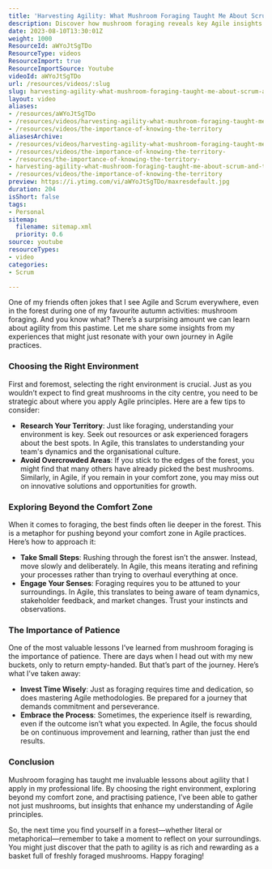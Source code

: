 ```yaml
---
title: 'Harvesting Agility: What Mushroom Foraging Taught Me About Scrum and Team Dynamics'
description: Discover how mushroom foraging reveals key Agile insights! Learn to choose the right environment, embrace patience, and push beyond your comfort zone.
date: 2023-08-10T13:30:01Z
weight: 1000
ResourceId: aWYoJtSgTDo
ResourceType: videos
ResourceImport: true
ResourceImportSource: Youtube
videoId: aWYoJtSgTDo
url: /resources/videos/:slug
slug: harvesting-agility-what-mushroom-foraging-taught-me-about-scrum-and-team-dynamics
layout: video
aliases:
- /resources/aWYoJtSgTDo
- /resources/videos/harvesting-agility-what-mushroom-foraging-taught-me-about-scrum-and-team-dynamics
- /resources/videos/the-importance-of-knowing-the-territory
aliasesArchive:
- /resources/videos/harvesting-agility-what-mushroom-foraging-taught-me-about-scrum-and-team-dynamics
- /resources/videos/the-importance-of-knowing-the-territory-
- /resources/the-importance-of-knowing-the-territory-
- harvesting-agility-what-mushroom-foraging-taught-me-about-scrum-and-team-dynamics
- /resources/videos/the-importance-of-knowing-the-territory
preview: https://i.ytimg.com/vi/aWYoJtSgTDo/maxresdefault.jpg
duration: 204
isShort: false
tags:
- Personal
sitemap:
  filename: sitemap.xml
  priority: 0.6
source: youtube
resourceTypes:
- video
categories:
- Scrum

---
```

One of my friends often jokes that I see Agile and Scrum everywhere, even in the forest during one of my favourite autumn activities: mushroom foraging. And you know what? There’s a surprising amount we can learn about agility from this pastime. Let me share some insights from my experiences that might just resonate with your own journey in Agile practices.

### Choosing the Right Environment

First and foremost, selecting the right environment is crucial. Just as you wouldn’t expect to find great mushrooms in the city centre, you need to be strategic about where you apply Agile principles. Here are a few tips to consider:

- **Research Your Territory**: Just like foraging, understanding your environment is key. Seek out resources or ask experienced foragers about the best spots. In Agile, this translates to understanding your team's dynamics and the organisational culture.
- **Avoid Overcrowded Areas**: If you stick to the edges of the forest, you might find that many others have already picked the best mushrooms. Similarly, in Agile, if you remain in your comfort zone, you may miss out on innovative solutions and opportunities for growth.

### Exploring Beyond the Comfort Zone

When it comes to foraging, the best finds often lie deeper in the forest. This is a metaphor for pushing beyond your comfort zone in Agile practices. Here’s how to approach it:

- **Take Small Steps**: Rushing through the forest isn’t the answer. Instead, move slowly and deliberately. In Agile, this means iterating and refining your processes rather than trying to overhaul everything at once.
- **Engage Your Senses**: Foraging requires you to be attuned to your surroundings. In Agile, this translates to being aware of team dynamics, stakeholder feedback, and market changes. Trust your instincts and observations.

### The Importance of Patience

One of the most valuable lessons I’ve learned from mushroom foraging is the importance of patience. There are days when I head out with my new buckets, only to return empty-handed. But that’s part of the journey. Here’s what I’ve taken away:

- **Invest Time Wisely**: Just as foraging requires time and dedication, so does mastering Agile methodologies. Be prepared for a journey that demands commitment and perseverance.
- **Embrace the Process**: Sometimes, the experience itself is rewarding, even if the outcome isn’t what you expected. In Agile, the focus should be on continuous improvement and learning, rather than just the end results.

### Conclusion

Mushroom foraging has taught me invaluable lessons about agility that I apply in my professional life. By choosing the right environment, exploring beyond my comfort zone, and practising patience, I’ve been able to gather not just mushrooms, but insights that enhance my understanding of Agile principles.

So, the next time you find yourself in a forest—whether literal or metaphorical—remember to take a moment to reflect on your surroundings. You might just discover that the path to agility is as rich and rewarding as a basket full of freshly foraged mushrooms. Happy foraging!
